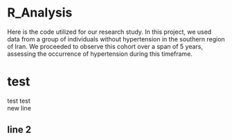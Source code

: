 # R_Analysis
Here is the code utilized for our research study. In this project,  we used data from a group of individuals without hypertension in the southern region of Iran. We proceeded to observe this cohort over a span of 5 years, assessing the occurrence of hypertension during this timeframe.
<h1>test</h1>
test
test<br/>
new line <br />
<h2>line 2</h2>

